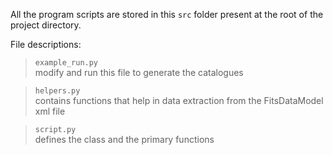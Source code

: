 All the program scripts are stored in this `src` folder present at the root of the project directory.

File descriptions:

>`example_run.py`\
modify and run this file to generate the catalogues

>`helpers.py`\
contains functions that help in data extraction from the FitsDataModel xml file

>`script.py`\
defines the class and the primary functions
